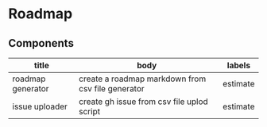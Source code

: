 # Roadmap

## Components

<table>
<thead>
<tr><th>title            </th><th>body                                             </th><th>labels  </th></tr>
</thead>
<tbody>
<tr><td>roadmap generator</td><td>create a roadmap markdown from csv file generator</td><td>estimate</td></tr>
<tr><td>issue uploader   </td><td>create gh issue from csv file uplod script       </td><td>estimate</td></tr>
</tbody>
</table>

